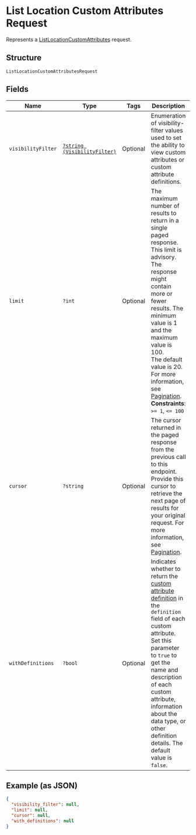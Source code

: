 
# List Location Custom Attributes Request

Represents a [ListLocationCustomAttributes](../../doc/apis/location-custom-attributes.md#list-location-custom-attributes) request.

## Structure

`ListLocationCustomAttributesRequest`

## Fields

| Name | Type | Tags | Description | Getter | Setter |
|  --- | --- | --- | --- | --- | --- |
| `visibilityFilter` | [`?string (VisibilityFilter)`](../../doc/models/visibility-filter.md) | Optional | Enumeration of visibility-filter values used to set the ability to view custom attributes or custom attribute definitions. | getVisibilityFilter(): ?string | setVisibilityFilter(?string visibilityFilter): void |
| `limit` | `?int` | Optional | The maximum number of results to return in a single paged response. This limit is advisory.<br>The response might contain more or fewer results. The minimum value is 1 and the maximum value is 100.<br>The default value is 20. For more information, see [Pagination](https://developer.squareup.com/docs/build-basics/common-api-patterns/pagination).<br>**Constraints**: `>= 1`, `<= 100` | getLimit(): ?int | setLimit(?int limit): void |
| `cursor` | `?string` | Optional | The cursor returned in the paged response from the previous call to this endpoint.<br>Provide this cursor to retrieve the next page of results for your original request. For more<br>information, see [Pagination](https://developer.squareup.com/docs/build-basics/common-api-patterns/pagination). | getCursor(): ?string | setCursor(?string cursor): void |
| `withDefinitions` | `?bool` | Optional | Indicates whether to return the [custom attribute definition](../../doc/models/custom-attribute-definition.md) in the `definition` field of each<br>custom attribute. Set this parameter to `true` to get the name and description of each custom<br>attribute, information about the data type, or other definition details. The default value is `false`. | getWithDefinitions(): ?bool | setWithDefinitions(?bool withDefinitions): void |

## Example (as JSON)

```json
{
  "visibility_filter": null,
  "limit": null,
  "cursor": null,
  "with_definitions": null
}
```

